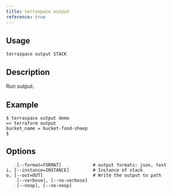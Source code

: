 ```yaml
---
title: terraspace output
reference: true
---
```


## Usage

    terraspace output STACK

## Description

Run output.

## Example

    $ terraspace output demo
    => terraform output
    bucket_name = bucket-fond-sheep
    $


## Options

```
    [--format=FORMAT]            # output formats: json, text
i, [--instance=INSTANCE]         # Instance of stack
o, [--out=OUT]                   # Write the output to path
    [--verbose], [--no-verbose]  
    [--noop], [--no-noop]        
```


